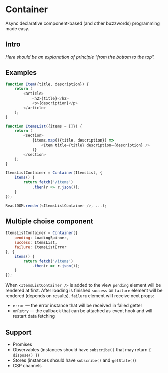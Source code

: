# Container

Async declarative component-based (and other buzzwords) programming made easy.

## Intro

*Here should be an explanation of principle "from the bottom to the top".*

## Examples

```javascript
function Item({title, description}) {
	return (
		<article>
			<h2>{title}</h2>
			<p>{description}</p>
		</article>
	);
}
```

```javascript
function ItemsList({items = []}) {
	return (
		<section>
			{items.map(({title, description}) =>
				<Item title={title} description={description} />
			)}
		</section>
	);
}
```

```javascript
ItemsListContainer = Container(ItemsList, {
	items() {
		return fetch('/items')
			.then(r => r.json());
	}
});
```

```javascript
ReactDOM.render(<ItemsListContainer />, ...);
```

## Multiple choise component

```javascript
ItemsListContainer = Container({
	pending: LoadingSpinner,
	success: ItemsList,
	failure: ItemsListError
}, {
	items() {
		return fetch('/items')
			.then(r => r.json());
	}
});
```

When `<ItemsListContainer />` is added to the view `pending` element will be rendered at first. After loading is finished `success` or `failure` element will be rendered (depends on results). `failure` element will receive next props:

 * `error` — the error instance that will be received in failed getter
 * `onRetry` — the callback that can be attached as event hook and will restart data fetching

## Support

 * Promises
 * Observables (instances should have `subscribe()` that may return `{ dispose() }`)
 * Stores (instances should have `subscribe()` and `getState()`)
 * CSP channels
